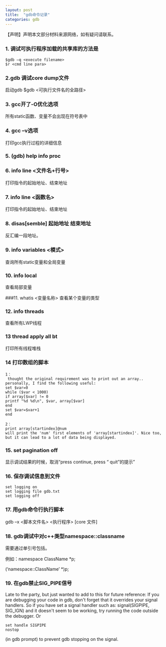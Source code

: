 ```yaml
---
layout: post
title:  "gdb命令记录"
categories: gdb
---
```

【声明】声明本文部分材料来源网络，如有疑问请联系。

### 1. 调试可执行程序加载的共享库的方法是

    $gdb –q <execute filename>
    $r <cmd line para>
    
### 2.gdb 调试core dump文件

启动gdb
    $gdb <可执行文件名的全路径> <core file name>


### 3. gcc开了-O优化选项

所有static函数、变量不会出现在符号表中

### 4. gcc –v选项

打印gcc执行过程的详细信息

### 5.	(gdb) help info proc
### 6.	info line <文件名+行号>
打印指令的起始地址、结束地址
### 7.	info line <函数名>
打印指令的起始地址、结束地址
### 8.	disas[semble] 起始地址 结束地址
反汇编一段地址。
### 9.	info variables <模式>
查询所有static变量和全局变量
### 10. info local
查看局部变量

###11.	whatis <变量名称>
查看某个变量的类型
### 12.	info threads
查看所有LWP线程
### 13	thread apply all bt
打印所有线程堆栈
### 14	打印数组的脚本
    1：
     thought the original requirement was to print out an array.. personally, I find the following useful:
    set $var=0
    while ($var < 1000)
    if array[$var] != 0
    printf "%d %d\n", $var, array[$var]
    end
    set $var=$var+1
    end

    2：
    print array[startindex]@num
    will print the 'num' first elements of 'array[startindex]'. Nice too, but it can lead to a lot of data being displayed.
### 15.	set pagination off
显示调试结果的时候，取消“press <return> continue, press <q> quit”的提示
### 16.	保存调试信息到文件
    set logging on
    set logging file gdb.txt
    set logging off
### 17.	用gdb命令行执行脚本
gdb –x <脚本文件名> <执行程序> [core 文件]
### 18.	gdb调试中对c++类型namespace::classname
需要通过单引号包括。

例如：namespace ClassName *p;

(‘namespace::ClassName’ *)p;
### 19.	在gdb禁止SIG_PIPE信号
Late to the party, but just wanted to add to this for future reference: If you are debugging your code in gdb, don't forget that it overrides your signal handlers.
So if you have set a signal handler such as: signal(SIGPIPE, SIG_IGN) and it doesn't seem to be working, try running the code outside the debugger.
Or <pre><code>set handle SIGPIPE nostop</code></pre> (in gdb prompt) to prevent gdb stopping on the signal.

